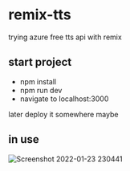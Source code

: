 # remix-tts
trying azure free tts api with remix

## start project
  * npm install
  * npm run dev
  * navigate to localhost:3000

later deploy it somewhere maybe

## in use
![Screenshot 2022-01-23 230441](https://user-images.githubusercontent.com/24889088/150697936-2aa216e7-1396-4fdb-992a-776448e5f6d3.png)
